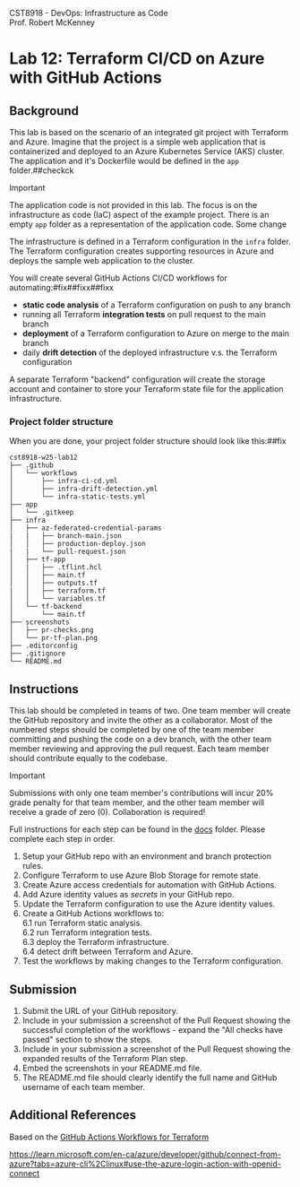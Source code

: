 CST8918 - DevOps: Infrastructure as Code  
Prof. Robert McKenney

# Lab 12: Terraform CI/CD on Azure with GitHub Actions

## Background

This lab is based on the scenario of an integrated git project with Terraform and Azure. Imagine that the project is a simple web application that is containerized and deployed to an Azure Kubernetes Service (AKS) cluster. The application and it's Dockerfile would be defined in the `app` folder.##checkck

> [!IMPORTANT]
> The application code is not provided in this lab. The focus is on the infrastructure as code (IaC) aspect of the example project. There is an empty `app` folder as a representation of the application code. Some change

The infrastructure is defined in a Terraform configuration in the `infra` folder. The Terraform configuration creates supporting resources in Azure and deploys the sample web application to the cluster. 

You will create several GitHub Actions CI/CD workflows for automating:#fix##fixx##fixx

- **static code analysis** of a Terraform configuration on push to any branch
- running all Terraform **integration tests** on pull request to the main branch
- **deployment** of a Terraform configuration to Azure on merge to the main branch
- daily **drift detection** of the deployed infrastructure v.s. the Terraform configuration

A separate Terraform "backend" configuration will create the storage account and container to store your Terraform state file for the application infrastructure.

### Project folder structure

When you are done, your project folder structure should look like this:##fix

```plaintext
cst8918-w25-lab12
├── .github
│   └── workflows
│       ├── infra-ci-cd.yml
│       ├── infra-drift-detection.yml
│       └── infra-static-tests.yml
├── app
│   └── .gitkeep
├── infra
│   ├── az-federated-credential-params
|   |   ├── branch-main.json
│   │   ├── production-deploy.json
|   |   └── pull-request.json
│   ├── tf-app
│   |   ├── .tflint.hcl
│   │   ├── main.tf
│   │   ├── outputs.tf
|   │   ├── terraform.tf
│   │   └── variables.tf
│   └── tf-backend
│       └── main.tf
├── screenshots
│   ├── pr-checks.png
│   └── pr-tf-plan.png
├── .editorconfig
├── .gitignore
└── README.md
```

## Instructions

This lab should be completed in teams of two. One team member will create the GitHub repository and invite the other as a collaborator. Most of the numbered steps should be completed by one of the team member committing and pushing the code on a dev branch, with the other team member reviewing and approving the pull request. Each team member should contribute equally to the codebase.

> [!IMPORTANT]
> Submissions with only one team member's contributions will incur 20% grade penalty for that team member, and the other team member will receive a grade of zero (0). Collaboration is required!

Full instructions for each step can be found in the [docs](docs) folder. Please complete each step in order.

1. Setup your GitHub repo with an environment and branch protection rules.
2. Configure Terraform to use Azure Blob Storage for remote state.
3. Create Azure access credentials for automation with GitHub Actions.
4. Add Azure identity values as _secrets_ in your GitHub repo.
5. Update the Terraform configuration to use the Azure identity values.
6. Create a GitHub Actions workflows to:  
   6.1 run Terraform static analysis.  
   6.2 run Terraform integration tests.  
   6.3 deploy the Terraform infrastructure.  
   6.4 detect drift between Terraform and Azure.  
7. Test the workflows by making changes to the Terraform configuration.

## Submission

1. Submit the URL of your GitHub repository.
2. Include in your submission a screenshot of the Pull Request showing the successful completion of the workflows - expand the "All checks have passed" section to show the steps.
3. Include in your submission a screenshot of the Pull Request showing the expanded results of the Terraform Plan step.
4. Embed the screenshots in your README.md file.
5. The README.md file should clearly identify the full name and GitHub username of each team member.

## Additional References

Based on the [GitHub Actions Workflows for Terraform](https://github.com/Azure-Samples/terraform-github-actions)

https://learn.microsoft.com/en-ca/azure/developer/github/connect-from-azure?tabs=azure-cli%2Clinux#use-the-azure-login-action-with-openid-connect
